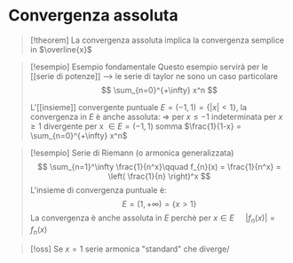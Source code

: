 # Convergenza assoluta
>[!theorem]
>La convergenza assoluta implica la convergenza semplice in $\overline{x}$


>[!esempio] Esempio fondamentale
>Questo esempio servirà per le [[serie di potenze]] –> le serie di taylor ne sono un caso particolare
>$$ \sum_{n=0}^{+\infty} x^n $$
>
>
>L'[[insieme]] convergente puntuale $E = (-1,1) = \{|x| < 1\}$, la convergenza in $E$ è anche assoluta:
>$\Rightarrow$ per $x \leq -1$ indeterminata
>per $x \geq 1$ divergente
>per x $\in E = (-1,1)$ somma $\frac{1}{1-x} = \sum_{n=0}^{+\infty} x^n$

>[!esempio] Serie di Riemann (o armonica generalizzata)
>$$ \sum_{n=1}^\infty \frac{1}{n^x}\qquad f_{n}(x) = \frac{1}{n^x} = \left( \frac{1}{n} \right)^x $$
>L'insieme di convergenza puntuale è:
>$$ E = (1, +\infty) = \{x > 1\} $$
>La convergenza è anche assoluta in $E$ perchè per $x \in E\quad$ $|f_{n}(x)| = f_{n}(x)$

>[!oss]
>Se $x = 1$ serie armonica "standard" che diverge/